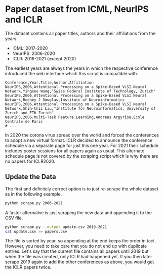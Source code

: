 # Paper dataset from ICML, NeurIPS and ICLR

The dataset contains all paper titles, authors and their affiliations from the
years

- ICML: 2017-2020
- NeurIPS: 2006-2020
- ICLR: 2018-2021 (except 2020)

The earliest years are always the years in which the respective conference
introduced the web interface which this script is compatible with.

```csv
Conference,Year,Title,Author,Affiliation
NeurIPS,2006,Attentional Processing on a Spike-Based VLSI Neural Network,Yingxue Wang,"Swiss Federal Institute of Technology, Zurich"
NeurIPS,2006,Attentional Processing on a Spike-Based VLSI Neural Network,Rodney J Douglas,Institute of Neuroinformatics
NeurIPS,2006,Attentional Processing on a Spike-Based VLSI Neural Network,Shih-Chii Liu,"Institute for Neuroinformatics, University of Zurich and ETH Zurich"
NeurIPS,2006,Multi-Task Feature Learning,Andreas Argyriou,Ecole Centrale de Paris
# ...
```

In 2020 the corona virus spread over the world and forced the conferences to adopt a new
virtual format. ICLR decided to announce the conference schedule via a separate page for
just this one year. For 2021 their schedule includes poster sessions for all papers again
as usual. This alternate schedule page is not covered by the scraping script which is why
there are no papers for ICLR2020.

## Update the Data

The first and definitely correct option is to just re-scrape the whole dataset as in the
following example.
```sh
python scrape.py 2006-2021
```

A faster alternative is just scraping the new data and appending it to the CSV file.
```sh
python scrape.py --output update.csv 2019-2021
cat update.csv >> papers.csv
```
The file is sorted by year, so appending at the end keeps the order in tact. However, you
need to take care that you do not end up with duplicate entries. Let's say that the
current file contains all papers until 2019 but when the file was created, only ICLR had
happened yet. If you then later scrape 2019 again to add the other conferences as above,
you would get the ICLR papers twice.
